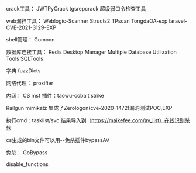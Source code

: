 crack工具：
JWTPyCrack
tgsrepcrack
超级弱口令检查工具

web漏扫工具：
Weblogic-Scanner
Structs2
TPscan
TongdaOA-exp
laravel-CVE-2021-3129-EXP

shell管理：
Gomoon

数据库连接工具：
Redis Desktop Manager
Multiple Database Utilization Tools
SQLTools

字典
fuzzDicts

网络代理：
proxifier


内网：
CS
msf
插件：taowu-cobalt strike

Railgun
mimikatz 集成了Zerologon(cve-2020-1472)漏洞测试POC,EXP

执行cmd：tasklist/svc
结果导入到（https://maikefee.com/av_list）在线识别杀软

cs生成的bin文件可以用--免杀插件bypassAV

免杀：
GoBypass

disable_functions




